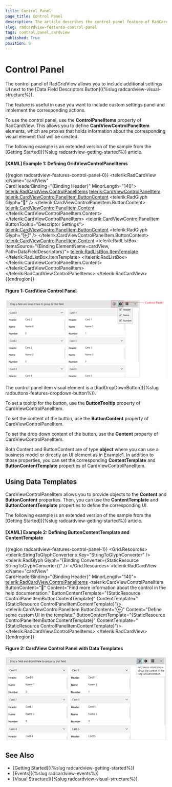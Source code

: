```yaml
---
title: Control Panel
page_title: Control Panel
description: The article describes the control panel feature of RadCardView.
slug: radcardview-features-control-panel
tags: control,panel,cardview
published: True
position: 9
---
```


# Control Panel

The control panel of RadGridView allows you to include additional settings UI next to the [Data Field Descriptors Button]({%slug radcardview-visual-structure%}).

The feature is useful in case you want to include custom settings panel and implement the corresponding actions.

To use the control panel, use the __ControlPanelItems__ property of RadCardView. This allows you to define __CardViewControlPanelItem__ elements, which are proxies that holds information about the corresponding visual element that will be created.

The following example is an extended version of the sample from the [Getting Started]({%slug radcardview-getting-started%}) article.

#### __[XAML] Example 1: Defining GridViewControlPanelItems__
{{region radcardview-features-control-panel-0}}
	<telerik:RadCardView x:Name="cardView"   
						 CardHeaderBinding="{Binding Header}" 
						 MinorLength="140">
		<telerik:RadCardView.ControlPanelItems>
			<telerik:CardViewControlPanelItem>
				<telerik:CardViewControlPanelItem.ButtonContent>
					<telerik:RadGlyph Glyph="&#xe401;" />
				</telerik:CardViewControlPanelItem.ButtonContent>
				<telerik:CardViewControlPanelItem.Content>
					<TextBlock Text="Find more information about the control in the help documentation."
							   MaxWidth="150" TextWrapping="Wrap" Padding="6" />
				</telerik:CardViewControlPanelItem.Content>
			</telerik:CardViewControlPanelItem>
			<telerik:CardViewControlPanelItem ButtonTooltip="Descriptor Settings">
				<telerik:CardViewControlPanelItem.ButtonContent>
					<telerik:RadGlyph Glyph="&#xe13a;" />
				</telerik:CardViewControlPanelItem.ButtonContent>
				<telerik:CardViewControlPanelItem.Content>
					<telerik:RadListBox ItemsSource="{Binding ElementName=cardView, Path=DataFieldDescriptors}">
						<telerik:RadListBox.ItemTemplate>
							<DataTemplate>
								<CheckBox Content="{Binding Header}" IsChecked="{Binding IsVisible, Mode=TwoWay}" />
							</DataTemplate>
						</telerik:RadListBox.ItemTemplate>
					</telerik:RadListBox>
				</telerik:CardViewControlPanelItem.Content>
			</telerik:CardViewControlPanelItem>               
		</telerik:RadCardView.ControlPanelItems>
	</telerik:RadCardView>
{{endregion}}

#### Figure 1: CardView Control Panel
![](images/radcardview-features-control-panel-0.png)

The control panel item visual element is a [RadDropDownButton]({%slug radbuttons-features-dropdown-button%}).

To set a tooltip for the button, use the __ButtonTooltip__ property of CardViewControlPanelItem.

To set the content of the button, use the __ButtonContent__ property of CardViewControlPanelItem. 

To set the drop down content of the button, use the __Content__ property of CardViewControlPanelItem.

Both Content and ButtonContent are of type __object__ where you can use a business model or directly an UI element as in Example1. In addition to those properties, you can set the corresponding __ContentTemplate__ and __ButtonContentTemplate__ properties of CardViewControlPanelItem.

## Using Data Templates

CardViewControlPanelItem allows you to provide objects to the __Content__ and __ButtonContent__ properties. Then, you can use the __ContentTemplate__ and __ButtonContentTemplate__ properties to define the corresponding UI.

The following example is an extended version of the sample from the [Getting Started]({%slug radcardview-getting-started%}) article.

#### __[XAML] Example 2: Defining ButtonContentTemplate and ContentTemplate__
{{region radcardview-features-control-panel-1}}
	<Grid>
        <Grid.Resources>
            <telerik:StringToGlyphConverter x:Key="StringToGlyphConverter" />
            <DataTemplate x:Key="ControlPanelItemButtonContentTemplate">
                <telerik:RadGlyph Glyph="{Binding Converter={StaticResource StringToGlyphConverter}}" />
            </DataTemplate>
            <DataTemplate x:Key="ControlPanelItemContentTemplate">
                <TextBlock Text="{Binding}" MaxWidth="150"
                           TextWrapping="Wrap" Padding="6" />
            </DataTemplate>
        </Grid.Resources>
        <telerik:RadCardView x:Name="cardView"   
                     CardHeaderBinding="{Binding Header}" 
                     MinorLength="140">
            <telerik:RadCardView.ControlPanelItems>
                <telerik:CardViewControlPanelItem ButtonContent="&#xe401;" 
                                                  Content="Find more information about the control in the help documentation."
                                                  ButtonContentTemplate="{StaticResource ControlPanelItemButtonContentTemplate}"
                                                  ContentTemplate="{StaticResource ControlPanelItemContentTemplate}"/>
                <telerik:CardViewControlPanelItem ButtonContent="&#xe13a;" 
                                                  Content="Define some custom UI in the template."
                                                  ButtonContentTemplate="{StaticResource ControlPanelItemButtonContentTemplate}"
                                                  ContentTemplate="{StaticResource ControlPanelItemContentTemplate}"/>
            </telerik:RadCardView.ControlPanelItems>
        </telerik:RadCardView>
    </Grid>
{{endregion}}

#### Figure 2: CardView Control Panel with Data Templates
![](images/radcardview-features-control-panel-1.png)

## See Also
* [Getting Started]({%slug radcardview-getting-started%})
* [Events]({%slug radcardview-events%})
* [Visual Structure]({%slug radcardview-visual-structure%})

